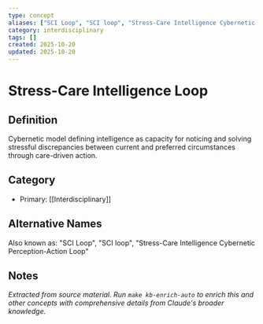 ```yaml
---
type: concept
aliases: ["SCI Loop", "SCI loop", "Stress-Care Intelligence Cybernetic Perception-Action Loop"]
category: interdisciplinary
tags: []
created: 2025-10-20
updated: 2025-10-20
---
```


# Stress-Care Intelligence Loop

## Definition

Cybernetic model defining intelligence as capacity for noticing and solving stressful discrepancies between current and preferred circumstances through care-driven action.

## Category

- Primary: [[Interdisciplinary]]

## Alternative Names

Also known as: "SCI Loop", "SCI loop", "Stress-Care Intelligence Cybernetic Perception-Action Loop"

## Notes

*Extracted from source material. Run `make kb-enrich-auto` to enrich this and other concepts with comprehensive details from Claude's broader knowledge.*
